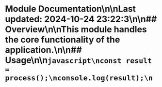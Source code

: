 # Module Documentation\n\nLast updated: 2024-10-24 23:22:3\n\n## Overview\n\nThis module handles the core functionality of the application.\n\n## Usage\n\n```javascript\nconst result = process();\nconsole.log(result);\n```
